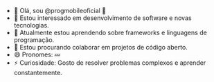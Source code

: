 - 👻 Olá, sou @progmobileoficial 👋
- 👀 Estou interessado em desenvolvimento de software e novas tecnologias.
- 🌱 Atualmente estou aprendendo sobre frameworks e linguagens de programação.
- 💞️ Estou procurando colaborar em projetos de código aberto.
- 😄 Pronomes: 💤
- ⚡ Curiosidade: Gosto de resolver problemas complexos e aprender constantemente.
